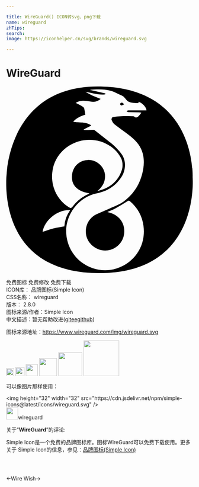 ```yaml
---

title: WireGuard() ICON转svg、png下载
name: wireguard
zhTips: 
search: 
image: https://iconhelper.cn/svg/brands/wireguard.svg

---
```


# WireGuard  <small style="font-size: 60%;font-weight: 100"></small>

<div id="svg" class="svg-wrap">
<svg role="img" viewBox="0 0 24 24" xmlns="http://www.w3.org/2000/svg"><title>WireGuard icon</title><path d="M23.98 11.645S24.533 0 11.735 0C.418 0 .064 11.17.064 11.17S-1.6 24 11.997 24C25.04 24 23.98 11.645 23.98 11.645zM8.155 7.576c2.4-1.47 5.469-.571 6.618 1.638.218.419.246 1.063.108 1.503-.477 1.516-1.601 2.366-3.145 2.728.455-.39.817-.832.933-1.442a2.112 2.112 0 0 0-.364-1.677 2.14 2.14 0 0 0-2.465-.75c-.95.36-1.47 1.228-1.377 2.294.087.99.839 1.632 2.245 1.876-.21.111-.372.193-.53.281a5.113 5.113 0 0 0-1.644 1.43c-.143.192-.24.208-.458.075-2.827-1.729-3.009-6.067.078-7.956zM6.04 18.258c-.455.116-.895.286-1.359.438.227-1.532 2.021-2.943 3.539-2.782a3.91 3.91 0 0 0-.74 2.072c-.504.093-.98.155-1.44.272zM15.703 3.3c.448.017.898.01 1.347.02a2.324 2.324 0 0 1 .334.047 3.249 3.249 0 0 1-.34.434c-.16.15-.341.296-.573.069-.055-.055-.187-.042-.283-.044-.447-.005-.894-.02-1.34-.003a8.323 8.323 0 0 0-1.154.118c-.072.013-.178.25-.146.338.078.207.191.435.359.567.619.49 1.277.928 1.9 1.413.604.472 1.167.99 1.51 1.7.446.928.46 1.9.267 2.877-.322 1.63-1.147 2.98-2.483 3.962-.538.395-1.205.62-1.821.903-.543.25-1.1.465-1.644.712-.98.446-1.53 1.51-1.369 2.615.149 1.015 1.04 1.862 2.059 2.037 1.223.21 2.486-.586 2.785-1.83.336-1.397-.423-2.646-1.845-3.024l-.256-.066c.38-.17.708-.291 1.012-.458q.793-.437 1.558-.925c.15-.096.231-.096.36.014.977.846 1.56 1.898 1.724 3.187.27 2.135-.74 4.096-2.646 5.101-2.948 1.555-6.557-.215-7.208-3.484-.558-2.8 1.418-5.34 3.797-5.83 1.023-.211 1.958-.637 2.685-1.425.47-.508.697-.944.775-1.141a3.165 3.165 0 0 0 .217-1.158 2.71 2.71 0 0 0-.237-.992c-.248-.566-1.2-1.466-1.435-1.656l-2.24-1.754c-.079-.065-.168-.06-.36-.047-.23.016-.815.048-1.067-.018.204-.155.76-.38 1-.56-.726-.49-1.554-.314-2.315-.46.176-.328 1.046-.831 1.541-.888a7.323 7.323 0 0 0-.135-.822c-.03-.111-.154-.22-.263-.283-.262-.154-.541-.281-.843-.434a1.755 1.755 0 0 1 .906-.28 3.385 3.385 0 0 1 .908.088c.54.123.97.042 1.399-.324-.338-.136-.676-.26-1.003-.407a9.843 9.843 0 0 1-.942-.493c.85.118 1.671.437 2.54.32l.022-.118-2.018-.47c1.203-.11 2.323-.128 3.384.388.299.146.61.266.897.432.14.08.233.24.348.365.09.098.164.23.276.29.424.225.89.234 1.366.223l.01-.16c.479.15 1.017.702 1.017 1.105-.776 0-1.55-.003-2.325.004-.083 0-.165.061-.247.094.078.046.155.128.235.131z M14.703 2.153a.118.118 0 0 0-.016.19.179.179 0 0 0 .246.065c.075-.038.148-.078.238-.125-.072-.062-.13-.114-.19-.163-.106-.087-.193-.032-.278.033z"/></svg>
</div>
<detail full-name='wireguard'></detail>

<div class="detail-page">
<p>
<span><span class="badge-success badge">免费图标</span> <span class="badge-success badge">免费修改</span>  <span class="badge-success badge">免费下载</span> </span>
<br/>
<span>
ICON库：
<span class="badge-secondary badge">品牌图标(Simple Icon)</span> 
</span>
<br/>
<span>
CSS名称：
<span class="badge-secondary badge">wireguard</span> 
</span>

<br/>
<span>
版本：
<span class="badge-secondary badge">2.8.0</span> 
</span>
<br/>
<span>图标来源/作者：<span class="badge-light badge">Simple Icon</span></span> 
<br/>
<span class="zh-detail">中文描述：暂无<span class="help-link"><span>帮助改进</span>(<a href="https://gitee.com/liuwave/icon-helper/edit/master/json/brands/wireguard.json" target="_blank" rel="noopener noreferrer">gitee</a><a href="https://github.com/liuwave/icon-helper/edit/master/json/brands/wireguard.json" target="_blank" rel="noopener noreferrer">github</a></span>)</span><br/>
</p>
</div><div class="description description alert alert-light"><p>图标来源地址：<a href="https://www.wireguard.com/img/wireguard.svg" target="_blank" rel="noopener noreferrer">https://www.wireguard.com/img/wireguard.svg</a></p></div>
<div class="alert alert-dark">
<img height="21" width="21" src="https://cdn.jsdelivr.net/npm/simple-icons@latest/icons/wireguard.svg" />
<img height="24" width="24" src="https://cdn.jsdelivr.net/npm/simple-icons@latest/icons/wireguard.svg" />
<img height="32" width="32" src="https://cdn.jsdelivr.net/npm/simple-icons@latest/icons/wireguard.svg" />
<img height="48" width="48" src="https://cdn.jsdelivr.net/npm/simple-icons@latest/icons/wireguard.svg" />
<img height="64" width="64" src="https://cdn.jsdelivr.net/npm/simple-icons@latest/icons/wireguard.svg" />
<img height="96" width="96" src="https://cdn.jsdelivr.net/npm/simple-icons@latest/icons/wireguard.svg" />

</div>
<div>
  <p>可以像图片那样使用：    
  </p>
  <div class="alert alert-primary" style="font-size: 14px">
    &lt;img height="32" width="32" src="https://cdn.jsdelivr.net/npm/simple-icons@latest/icons/wireguard.svg" /&gt;
    <copy-btn content='<img height="32" width="32" src="https://cdn.jsdelivr.net/npm/simple-icons@latest/icons/wireguard.svg" />'></copy-btn>
  </div>
  <div class="alert alert-secondary">
    <img height="32" width="32" src="https://cdn.jsdelivr.net/npm/simple-icons@latest/icons/wireguard.svg" />wireguard
    <copy-btn content="wireguard" btn-title="复制图标名称"></copy-btn>
  </div>
</div>
<div class="icon-detail__container">
<p>关于“<b>WireGuard</b>”的评论:</p>
</div>
<Vssue title="关于“WireGuard”的评论" />
<div><p>Simple Icon是一个免费的品牌图标库。图标WireGuard可以免费下载使用。更多关于  Simple Icon的信息，参见：<a target="_blank" href="https://iconhelper.cn/brands.html">品牌图标(Simple Icon)</a>
</p></div>


<div style="padding:2rem 0 " class="page-nav"><p class="inner"><span class="prev">←<router-link to="/icon/wire.html">Wire</router-link></span> <span class="next"><router-link to="/icon/wish.html">Wish</router-link>→</span></p></div>

